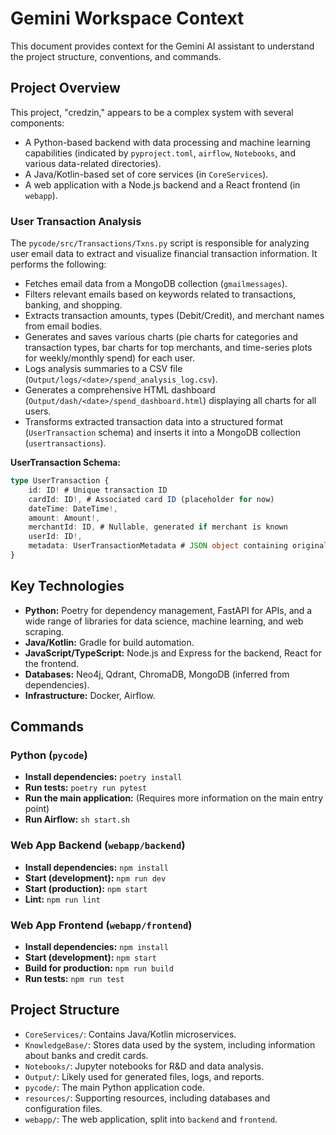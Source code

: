 
# Gemini Workspace Context

This document provides context for the Gemini AI assistant to understand the project structure, conventions, and commands.

## Project Overview

This project, "credzin," appears to be a complex system with several components:

- A Python-based backend with data processing and machine learning capabilities (indicated by `pyproject.toml`, `airflow`, `Notebooks`, and various data-related directories).
- A Java/Kotlin-based set of core services (in `CoreServices`).
- A web application with a Node.js backend and a React frontend (in `webapp`).

### User Transaction Analysis

The `pycode/src/Transactions/Txns.py` script is responsible for analyzing user email data to extract and visualize financial transaction information. It performs the following:

- Fetches email data from a MongoDB collection (`gmailmessages`).
- Filters relevant emails based on keywords related to transactions, banking, and shopping.
- Extracts transaction amounts, types (Debit/Credit), and merchant names from email bodies.
- Generates and saves various charts (pie charts for categories and transaction types, bar charts for top merchants, and time-series plots for weekly/monthly spend) for each user.
- Logs analysis summaries to a CSV file (`Output/logs/<date>/spend_analysis_log.csv`).
- Generates a comprehensive HTML dashboard (`Output/dash/<date>/spend_dashboard.html`) displaying all charts for all users.
- Transforms extracted transaction data into a structured format (`UserTransaction` schema) and inserts it into a MongoDB collection (`usertransactions`).

**UserTransaction Schema:**
```typescript
type UserTransaction {
    id: ID! # Unique transaction ID
    cardId: ID!, # Associated card ID (placeholder for now)
    dateTime: DateTime!,
    amount: Amount!,
    merchantId: ID, # Nullable, generated if merchant is known
    userId: ID!,
    metadata: UserTransactionMetadata # JSON object containing original email details
}
```

## Key Technologies

- **Python:** Poetry for dependency management, FastAPI for APIs, and a wide range of libraries for data science, machine learning, and web scraping.
- **Java/Kotlin:** Gradle for build automation.
- **JavaScript/TypeScript:** Node.js and Express for the backend, React for the frontend.
- **Databases:** Neo4j, Qdrant, ChromaDB, MongoDB (inferred from dependencies).
- **Infrastructure:** Docker, Airflow.

## Commands

### Python (`pycode`)

- **Install dependencies:** `poetry install`
- **Run tests:** `poetry run pytest`
- **Run the main application:** (Requires more information on the main entry point)
- **Run Airflow:** `sh start.sh`

### Web App Backend (`webapp/backend`)

- **Install dependencies:** `npm install`
- **Start (development):** `npm run dev`
- **Start (production):** `npm start`
- **Lint:** `npm run lint`

### Web App Frontend (`webapp/frontend`)

- **Install dependencies:** `npm install`
- **Start (development):** `npm start`
- **Build for production:** `npm run build`
- **Run tests:** `npm run test`

## Project Structure

- `CoreServices/`: Contains Java/Kotlin microservices.
- `KnowledgeBase/`: Stores data used by the system, including information about banks and credit cards.
- `Notebooks/`: Jupyter notebooks for R&D and data analysis.
- `Output/`: Likely used for generated files, logs, and reports.
- `pycode/`: The main Python application code.
- `resources/`: Supporting resources, including databases and configuration files.
- `webapp/`: The web application, split into `backend` and `frontend`.